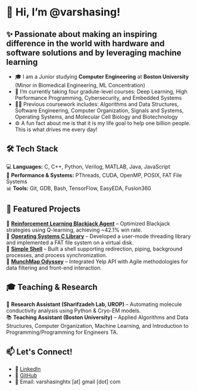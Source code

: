 # 👋 Hi, I’m @varshasing!

## ✨ Passionate about making an inspiring difference in the world with **hardware and software solutions** and by leveraging **machine learning**  
- 🎓 I am a Junior studying **Computer Engineering** at **Boston University** (Minor in Biomedical Engineering, ML Concentration)
- 🌱 I’m currently taking four gradute-level courses: Deep Learning, High Performance Programming, Cybersecurity, and Embedded Systems
- 👩‍🎓 Previous coursework includes: Algorithms and Data Structures, Software Engineering, Computer Organization, Signals and Systems, Operating Systems, and Molecular Cell Biology and Biotechnology
- ⚙️ A fun fact about me is that it is my life goal to help one billion people. This is what drives me every day!
 
## 🛠️ Tech Stack  
💻 **Languages:** C, C++, Python, Verilog, MATLAB, Java, JavaScript  
🔧 **Performance & Systems:** PThreads, CUDA, OpenMP, POSIX, FAT File Systems  
📊 **Tools:** Git, GDB, Bash, TensorFlow, EasyEDA, Fusion360

## 🚀 Featured Projects  
🔹 **[Reinforcement Learning Blackjack Agent](https://github.com/varshasing/rl-blackjack-agent)** – Optimized Blackjack strategies using Q-learning, achieving ~42.1% win rate.  
🔹 **[Operating Systems C Library](https://github.com/stars/varshasing/lists/operating-systems)** – Developed a user-mode threading library and implemented a FAT file system on a virtual disk.  
🔹 **[Simple Shell](https://github.com/varshasing/SimpleShell)** – Built a shell supporting redirection, piping, background processes, and process synchronization.  
🔹 **[MunchMap Odyssey](https://github.com/varshasing/MunchMap-Odyssey)** – Integrated Yelp API with Agile methodologies for data filtering and front-end interaction. 

## 🎓 Teaching & Research  
🔬 **Research Assistant (Sharifzadeh Lab, UROP)** – Automating molecule conductivity analysis using Python & Cryo-EM models.  
📚 **Teaching Assistant (Boston University)** – Applied Algorithms and Data Structures, Computer Organization, Machine Learning, and Introduction to Programming/Programming for Engineers TA.  

## 📫 Let's Connect!  
- 💼 [LinkedIn](https://www.linkedin.com/in/var-singh)  
- 🐙 [GitHub](https://github.com/varshasing)  
- 📧 Email: varshasinghtx [at] gmail [dot] com  

<!---
varshasing/varshasing is a ✨ special ✨ repository because its `README.md` (this file) appears on your GitHub profile.
You can click the Preview link to take a look at your changes.
--->

